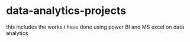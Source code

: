 # data-analytics-projects
this includes the works i have done using power BI and MS excel on data analytics 

